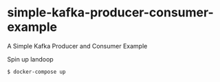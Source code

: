 # simple-kafka-producer-consumer-example
A Simple Kafka Producer and Consumer Example


Spin up landoop
```
$ docker-compose up
```
